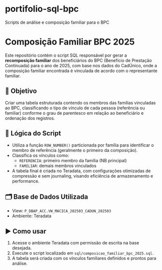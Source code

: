 # portifolio-sql-bpc
Scripts de análise e composição familiar para o BPC

# Composição Familiar BPC 2025

Este repositório contém o script SQL responsável por gerar a **recomposição familiar** dos beneficiários do BPC (Benefício de Prestação Continuada) para o ano de 2025, com base nos dados do CadÚnico, onde a composição familiar encontrada é vinculada de acordo com o representante familiar.

## 🎯 Objetivo

Criar uma tabela estruturada contendo os membros das famílias vinculadas ao BPC, classificando o tipo de vínculo de cada pessoa (referência ou familiar) conforme o grau de parentesco em relação ao beneficiário e ordenação dos registros.

## 🧩 Lógica do Script

- Utiliza a função `ROW_NUMBER()` particionada por família para identificar o membro de referência (geralmente o primeiro da composição).
- Classifica os vínculos como:
  - `REFERENCIA`: primeiro membro da família (NB principal)
  - `FAMILIAR`: demais membros vinculados
- A tabela final é criada no Teradata, com configurações otimizadas de compressão e sem journaling, visando eficiência de armazenamento e performance.

## 🗂 Base de Dados Utilizada

- View: `P_DBAP_ACC.VW_MACICA_202503_CADUN_202503`
- Ambiente: Teradata

## ▶️ Como usar

1. Acesse o ambiente Teradata com permissão de escrita na base desejada.
2. Execute o script localizado em `sql/composicao_familiar_bpc_2025.sql`.
3. A tabela será criada com os vínculos familiares definidos e prontos para análise.
